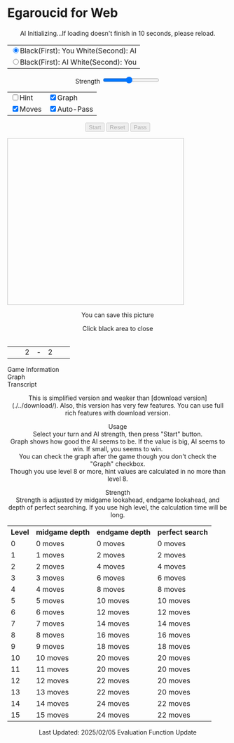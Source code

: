 # Egaroucid for Web

<div align="center" style="line-height: 1.5;">
    <span id="ai_info">AI Initializing...</span><span>If loading doesn't finish in 10 seconds, please reload.</span>
</div>
<div align="center">
    <table class="settings_table">
        <tr class="settings_table">
            <td class="settings_table"><label><input type="radio" class="radio_size" name="ai_player" value="1" id="white" checked><span class="setting">Black(First): You White(Second): AI</span></label></td>
        </tr>
        <tr class="settings_table">
            <td class="settings_table"><label><input type="radio" class="radio_size" name="ai_player" value="0" id="black"><span class="setting">Black(First): AI White(Second): You</span></label></td>
        </tr>
    </table>
</div>
<div align="center">
    <label>
        <span class="setting">Strength</span>
        <input type="range" id="ai_level" min="0" max="15" step="1" value="7">
    </label>
    <span class="setting" id="ai_level_label"></span>
</div>
<div align="center">
    <table class="settings_table">
        <tr class="settings_table">
            <td class="settings_table"><label><input type="checkbox" id="show_value" unchecked><span class="setting">Hint</span></label></td>
            <td class="settings_table"><label><input type="checkbox" id="show_graph" checked><span class="setting">Graph</span></label></td>
        </tr>
        <tr class="settings_table">
            <td class="settings_table"><label><input type="checkbox" id="show_legal" checked><span class="setting">Moves</span></label></td>
            <td class="settings_table"><label><input type="checkbox" id="auto_pass" checked><span class="setting">Auto-Pass</span></label></td>
        </tr>
    </table>
</div>
<div align="center">
    <div class="buttons">
        <input type="submit" class="setting" value="Start" onclick="start()" id="start" disabled>
        <input type="submit" class="setting" value="Reset" onclick="reset()" id="reset" disabled>
        <input type="submit" class="setting" value="Pass" onclick="pass()" id="pass" disabled>
    </div>
</div>
<div class="popup" id="js-popup">
    <div class="popup-inner">
        <p align="center" class="sub_title" id="result_text"></p>
        <img class="image" id="game_result" width="80%" height="auto" style="aspect-ratio: 1.06;">
        <p align="center" class="hidden" id="tweet_result"></p>
        <p align="center" class="text">You can save this picture</p>
        <p align="center" class="text">Click black area to close</p>
    </div>
    <div class="black-background" id="js-black-bg"></div>
</div>
<div class="div_main">
    <table class="table_board" align="center" id="table_board"></table>
    <table class="status" id="status" align="center">
        <tr>
            <td class="status_cell"><span class="state_blank"></span></td>
            <td class="status_cell"><span class="black_stone"></span></td>
            <td class="status_char"><span class="state_blank">2</span></td>
            <td class="status_char"><span class="state_blank">-</span></td>
            <td class="status_char"><span class="state_blank">2</span></td>
            <td class="status_cell"><span class="white_stone"></span></td>
            <td class="status_cell"><span class="state_blank"></span></td>
        </tr>
    </table>
</div>
<div id="info" class="info">
    <div class="sub_title">Game Information</div>
    <div class="sub_sub_title">Graph</div>
    <div class="chart" id="chart_container">
        <canvas id="graph"></canvas>
    </div>
    <div class="sub_sub_title">Transcript</div>
    <div class="record" id="record"></div>
</div>
<div align="center">
    <p>This is simplified version and weaker than [download version](./../download/). Also, this version has very few features. You can use full rich features with download version.</p>
    <div class="sub_title">Usage</div>
    <div class="text">
        Select your turn and AI strength, then press "Start" button.<br>
        Graph shows how good the AI seems to be. If the value is big, AI seems to win. If small, you seems to win.<br>
        You can check the graph after the game though you don't check the "Graph" checkbox.<br>
        Though you use level 8 or more, hint values are calculated in no more than level 8.<br>
    </div>
    <p></p>
    <div class="sub_title">Strength</div>
    <div class="text">
        Strength is adjusted by midgame lookahead, endgame lookahead, and depth of perfect searching. 
        If you use high level, the calculation time will be long.
    </div>
    <div class="table_wrapper">
        <table>
            <tr>
                <th class="text">Level</th>
                <th class="text">midgame depth</th>
                <th class="text">endgame depth</th>
                <th class="text">perfect search</th>
            </tr>
            <tr>
                <td class="text">0</td>
                <td class="text">0 moves</td>
                <td class="text">0 moves</td>
                <td class="text">0 moves</td>
            </tr>
            <tr>
                <td class="text">1</td>
                <td class="text">1 moves</td>
                <td class="text">2 moves</td>
                <td class="text">2 moves</td>
            </tr>
            <tr>
                <td class="text">2</td>
                <td class="text">2 moves</td>
                <td class="text">4 moves</td>
                <td class="text">4 moves</td>
            </tr>
            <tr>
                <td class="text">3</td>
                <td class="text">3 moves</td>
                <td class="text">6 moves</td>
                <td class="text">6 moves</td>
            </tr>
            <tr>
                <td class="text">4</td>
                <td class="text">4 moves</td>
                <td class="text">8 moves</td>
                <td class="text">8 moves</td>
            </tr>
            <tr>
                <td class="text">5</td>
                <td class="text">5 moves</td>
                <td class="text">10 moves</td>
                <td class="text">10 moves</td>
            </tr>
            <tr>
                <td class="text">6</td>
                <td class="text">6 moves</td>
                <td class="text">12 moves</td>
                <td class="text">12 moves</td>
            </tr>
            <tr>
                <td class="text">7</td>
                <td class="text">7 moves</td>
                <td class="text">14 moves</td>
                <td class="text">14 moves</td>
            </tr>
            <tr>
                <td class="text">8</td>
                <td class="text">8 moves</td>
                <td class="text">16 moves</td>
                <td class="text">16 moves</td>
            </tr>
            <tr>
                <td class="text">9</td>
                <td class="text">9 moves</td>
                <td class="text">18 moves</td>
                <td class="text">18 moves</td>
            </tr>
            <tr>
                <td class="text">10</td>
                <td class="text">10 moves</td>
                <td class="text">20 moves</td>
                <td class="text">20 moves</td>
            </tr>
            <tr>
                <td class="text">11</td>
                <td class="text">11 moves</td>
                <td class="text">20 moves</td>
                <td class="text">20 moves</td>
            </tr>
            <tr>
                <td class="text">12</td>
                <td class="text">12 moves</td>
                <td class="text">22 moves</td>
                <td class="text">20 moves</td>
            </tr>
            <tr>
                <td class="text">13</td>
                <td class="text">13 moves</td>
                <td class="text">22 moves</td>
                <td class="text">20 moves</td>
            </tr>
            <tr>
                <td class="text">14</td>
                <td class="text">14 moves</td>
                <td class="text">24 moves</td>
                <td class="text">22 moves</td>
            </tr>
            <tr>
                <td class="text">15</td>
                <td class="text">15 moves</td>
                <td class="text">24 moves</td>
                <td class="text">22 moves</td>
            </tr>
        </table>
    </div>
    <div class="text">
        Last Updated: 2025/02/05 Evaluation Function Update
    </div>
</div>
<script src="https://cdnjs.cloudflare.com/ajax/libs/Chart.js/2.7.2/Chart.bundle.js"></script>
<script src="https://cdnjs.cloudflare.com/ajax/libs/html2canvas/0.4.1/html2canvas.js"></script>
<script src="script.js"></script>

